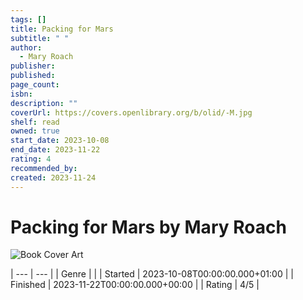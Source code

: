 ```yaml
---
tags: []
title: Packing for Mars
subtitle: " "
author:
  - Mary Roach
publisher: 
published: 
page_count: 
isbn: 
description: ""
coverUrl: https://covers.openlibrary.org/b/olid/-M.jpg
shelf: read
owned: true
start_date: 2023-10-08
end_date: 2023-11-22
rating: 4
recommended_by: 
created: 2023-11-24
---
```


# Packing for Mars by Mary Roach

![Book Cover Art](https://covers.openlibrary.org/b/olid/-M.jpg)


| --- | --- |
| Genre |  |
| Started | 2023-10-08T00:00:00.000+01:00 |
| Finished | 2023-11-22T00:00:00.000+00:00 |
| Rating | 4/5 |

